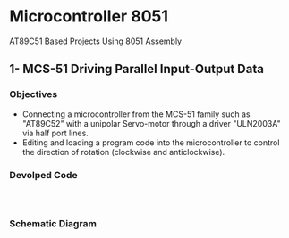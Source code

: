 # Microcontroller 8051 
AT89C51 Based Projects Using 8051 Assembly 

## 1- MCS-51 Driving Parallel Input-Output Data
### Objectives
 - Connecting a microcontroller from the MCS-51 family such as "AT89C52" with a unipolar Servo-motor through a driver "ULN2003A" via half port lines.
 - Editing and loading a program code into the microcontroller to control the direction of rotation (clockwise and anticlockwise).
 
 
### Devolped Code 
```



```
### Schematic Diagram
